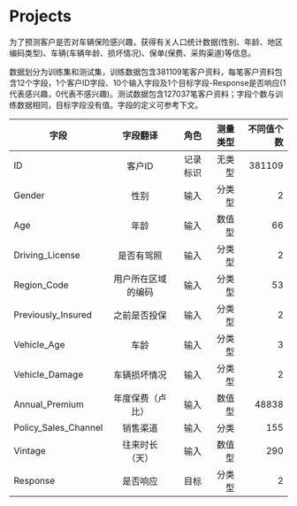 # Projects
为了预测客户是否对车辆保险感兴趣，获得有关人口统计数据(性别、年龄、地区编码类型)、车辆(车辆年龄、损坏情况)、保单(保费、采购渠道)等信息。

数据划分为训练集和测试集，训练数据包含381109笔客户资料，每笔客户资料包含12个字段，1个客户ID字段、10个输入字段及1个目标字段-Response是否响应(1代表感兴趣，0代表不感兴趣)。测试数据包含127037笔客户资料；字段个数与训练数据相同，目标字段没有值。字段的定义可参考下文。

字段|字段翻译|角色|测量类型|不同值个数
---|:--:|---:|--:|--:
ID |客户ID|记录标识|无类型|381109
Gender |性别|输入|分类型|2
Age |年龄|输入|数值型|66
Driving_License |是否有驾照|输入|分类型|2
Region_Code |用户所在区域的编码|输入|分类型|53
Previously_Insured |之前是否投保|输入|分类型|2
Vehicle_Age |车龄|输入|分类型|3
Vehicle_Damage |车辆损坏情况|输入|分类型|2
Annual_Premium |年度保费（卢比）|输入|数值型|48838
Policy_Sales_Channel |销售渠道|输入|分类|155
Vintage |往来时长（天）|输入|数值型|290
Response |是否响应|目标|分类型|2
